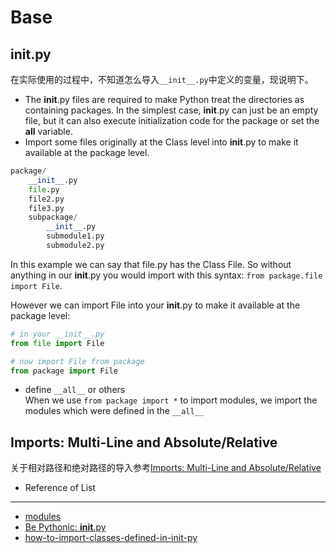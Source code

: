 Base
===

__init__.py
---
在实际使用的过程中，不知道怎么导入`__init__.py`中定义的变量，现说明下。

- The __init__.py files are required to make Python treat the directories as containing packages. In the simplest case, __init__.py can just be an empty file, but it can also execute initialization code for the package or set the __all__ variable.  
- Import some files  originally at the Class level into __init__.py to make it available at the package level.  

```python
package/
    __init__.py
    file.py
    file2.py
    file3.py
    subpackage/
        __init__.py
        submodule1.py
        submodule2.py
```

In this example we can say that file.py has the Class File. So without anything in our __init__.py you would import
with this syntax: `from package.file import File`.

However we can import File into your __init__.py to make it available at the package level:

```python
# in your __init__.py
from file import File

# now import File from package
from package import File
```
- define `__all__` or others  
When we use `from package import *` to import modules, we import the modules which were defined in the `__all__`

Imports: Multi-Line and Absolute/Relative
---
关于相对路径和绝对路径的导入参考[Imports: Multi-Line and Absolute/Relative](http://legacy.python.org/dev/peps/pep-0328/#id7)


- Reference of List
---
- [modules](https://docs.python.org/2/tutorial/modules.html)
- [Be Pythonic: __init__.py](http://mikegrouchy.com/blog/2012/05/be-pythonic-__init__py.html)
- [how-to-import-classes-defined-in-init-py](http://stackoverflow.com/questions/582723/how-to-import-classes-defined-in-init-py)
